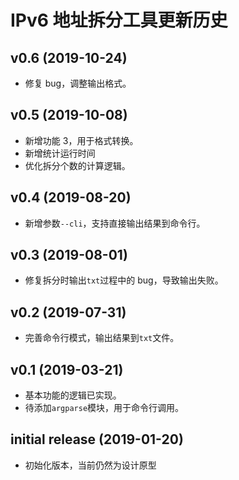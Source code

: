 # IPv6 地址拆分工具更新历史

## v0.6 (2019-10-24)

- 修复 bug，调整输出格式。

## v0.5 (2019-10-08)

- 新增功能 3，用于格式转换。
- 新增统计运行时间
- 优化拆分个数的计算逻辑。

## v0.4 (2019-08-20)

- 新增参数`--cli`，支持直接输出结果到命令行。

## v0.3 (2019-08-01)

- 修复拆分时输出`txt`过程中的 bug，导致输出失败。

## v0.2 (2019-07-31)

- 完善命令行模式，输出结果到`txt`文件。

## v0.1 (2019-03-21)

- 基本功能的逻辑已实现。
- 待添加`argparse`模块，用于命令行调用。

## initial release (2019-01-20)

- 初始化版本，当前仍然为设计原型